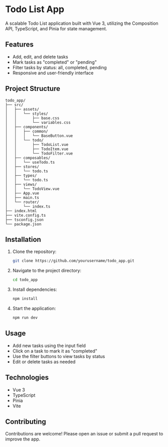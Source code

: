# Todo List App

A scalable Todo List application built with Vue 3, utilizing the Composition API, TypeScript, and Pinia for state management.

## Features

- Add, edit, and delete tasks
- Mark tasks as "completed" or "pending"
- Filter tasks by status: all, completed, pending
- Responsive and user-friendly interface

## Project Structure

```
todo_app/
├── src/
│   ├── assets/
│   │   └── styles/
│   │       ├── base.css
│   │       └── variables.css
│   ├── components/
│   │   ├── common/
│   │   │   └── BaseButton.vue
│   │   └── todo/
│   │       ├── TodoList.vue
│   │       ├── TodoItem.vue
│   │       └── TodoFilter.vue
│   ├── composables/
│   │   └── useTodo.ts
│   ├── stores/
│   │   └── todo.ts
│   ├── types/
│   │   └── todo.ts
│   ├── views/
│   │   └── TodoView.vue
│   ├── App.vue
│   ├── main.ts
│   └── router/
│       └── index.ts
├── index.html
├── vite.config.ts
├── tsconfig.json
└── package.json
```

## Installation

1. Clone the repository:
    ```bash
    git clone https://github.com/yourusername/todo_app.git
    ```
2. Navigate to the project directory:
    ```bash
    cd todo_app
    ```
3. Install dependencies:
    ```bash
    npm install
    ```
4. Start the application:
    ```bash
    npm run dev
    ```

## Usage

- Add new tasks using the input field
- Click on a task to mark it as "completed"
- Use the filter buttons to view tasks by status
- Edit or delete tasks as needed

## Technologies

- Vue 3
- TypeScript
- Pinia
- Vite

## Contributing

Contributions are welcome! Please open an issue or submit a pull request to improve the app.